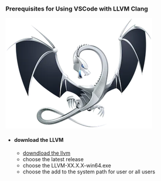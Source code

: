 ### Prerequisites for Using VSCode with LLVM Clang

![llvm-clang](image/llvm.png)

* #### download the LLVM
    * [downdload the llvm](https://releases.llvm.org/)
    * choose the latest release
    * choose the LLVM-XX.X.X-win64.exe
    * choose the add to the system path for user or all users
